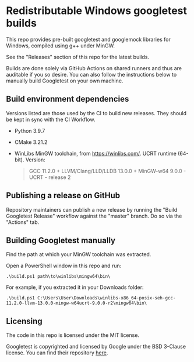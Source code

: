 # Redistributable Windows googletest builds

This repo provides pre-built googletest and googlemock libraries for Windows, compiled using g++
under MinGW.

See the "Releases" section of this repo for the latest builds.

Builds are done solely via GitHub Actions on shared runners and thus are auditable if you so desire.
You can also follow the instructions below to manually build Googletest on your own machine.

## Build environment dependencies

Versions listed are those used by the CI to build new releases. They should be kept in sync with the
CI Workflow.

- Python 3.9.7
- CMake 3.21.2
- WinLibs MinGW toolchain, from https://winlibs.com/. UCRT runtime (64-bit). Version:

  > GCC 11.2.0 + LLVM/Clang/LLD/LLDB 13.0.0 + MinGW-w64 9.0.0 - UCRT - release 2

## Publishing a release on GitHub

Repository maintainers can publish a new release by running the "Build Googletest Release" workflow
against the "master" branch. Do so via the "Actions" tab.

## Building Googletest manually

Find the path at which your MinGW toolchain was extracted.

Open a PowerShell window in this repo and run:

```
.\build.ps1 path\to\winlibs\mingw64\bin\
```

For example, if you extracted it in your Downloads folder:

```
.\build.ps1 C:\Users\User\Downloads\winlibs-x86_64-posix-seh-gcc-11.2.0-llvm-13.0.0-mingw-w64ucrt-9.0.0-r2\mingw64\bin\
```

## Licensing

The code in this repo is licensed under the MIT license.

Googletest is copyrighted and licensed by Google under the BSD 3-Clause license. You can find their
repository [here](https://github.com/google/googletest).
